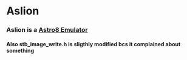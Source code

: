 # Aslion
### Aslion is a [Astro8 Emulator](https://github.com/sam-astro/Astro8-Computer)

#### Also stb_image_write.h is sligthly modified bcs it complained about something
